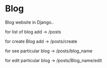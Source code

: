 # Blog
Blog website in Django..

for list of blog add -> /posts


for create Blog add -> /posts/create



for see particular blog  -> /posts/blog_name



for edit particular blog -> /posts/Blog_name/edit

